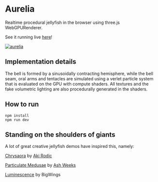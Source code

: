 # Aurelia

Realtime procedural jellyfish in the browser using three.js WebGPURenderer.

See it running live [here](https://holtsetio.com/lab/aurelia/)!

[![aurelia](https://github.com/user-attachments/assets/21b278f3-f42b-4b43-aa06-1ed5d734c949)](https://holtsetio.com/lab/aurelia/)

## Implementation details

The bell is formed by a sinusoidally contracting hemisphere, while the bell seam, oral arms and tentacles are simulated using a verlet particle system that is evaluated on the GPU with compute shaders. All textures and the fake volumetric lighting are also procedurally generated in the shaders.

## How to run
```
npm install
npm run dev
```

## Standing on the shoulders of giants

A lot of great creative jellyfish demos have inspired this, namely:

[Chrysaora](https://akirodic.com/p/jellyfish/) by [Aki Rodic](https://akirodic.com/)

[Particulate Medusae](https://github.com/milcktoast/particulate-medusae) by [Ash Weeks](https://github.com/milcktoast)

[Luminescence](https://www.shadertoy.com/view/4sXBRn) by BigWings
